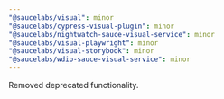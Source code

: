 ```yaml
---
"@saucelabs/visual": minor
"@saucelabs/cypress-visual-plugin": minor
"@saucelabs/nightwatch-sauce-visual-service": minor
"@saucelabs/visual-playwright": minor
"@saucelabs/visual-storybook": minor
"@saucelabs/wdio-sauce-visual-service": minor
---
```


Removed deprecated functionality.
